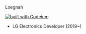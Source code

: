 Loegnah   

[![built with Codeium](https://codeium.com/badges/main)](https://codeium.com)

* LG Electronics Developer (2019~)


